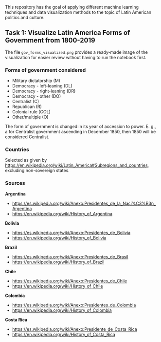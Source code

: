 This repository has the goal of applying different machine learning techniques and data visualization methods to the topic of Latin American politics and culture.


## Task 1: Visualize Latin America Forms of Government from 1800-2019
The file `gov_forms_visualized.png` provides a ready-made image of the visualization for easier review without having to run the notebook first.

### Forms of government considered
- Military dictatorship (M)
- Democracy - left-leaning (DL)
- Democracy - right-leaning (DR)
- Democracy - other (DO)
- Centralist (C)
- Republican (R)
- Colonial rule (COL)
- Other/multiple (O)

The form of government is changed in its year of accession to power. E. g., a for Centralist government ascending in December 1850, then 1850 will be considered Centralist.

### Countries
Selected as given by https://en.wikipedia.org/wiki/Latin_America#Subregions_and_countries, excluding non-sovereign states.

### Sources
**Argentina**
- <https://es.wikipedia.org/wiki/Anexo:Presidentes_de_la_Naci%C3%B3n_Argentina>
- https://en.wikipedia.org/wiki/History_of_Argentina

**Bolivia**
- <https://es.wikipedia.org/wiki/Anexo:Presidentes_de_Bolivia>
- https://en.wikipedia.org/wiki/History_of_Bolivia

**Brazil**
- <https://es.wikipedia.org/wiki/Anexo:Presidentes_de_Brasil>
- https://en.wikipedia.org/wiki/History_of_Brazil

**Chile**
- <https://es.wikipedia.org/wiki/Anexo:Presidentes_de_Chile>
- https://en.wikipedia.org/wiki/History_of_Chile

**Colombia**
- <https://es.wikipedia.org/wiki/Anexo:Presidentes_de_Colombia>
- https://en.wikipedia.org/wiki/History_of_Colombia

**Costa Rica**
- <https://es.wikipedia.org/wiki/Anexo:Presidente_de_Costa_Rica>
- https://en.wikipedia.org/wiki/History_of_Costa_Rica
